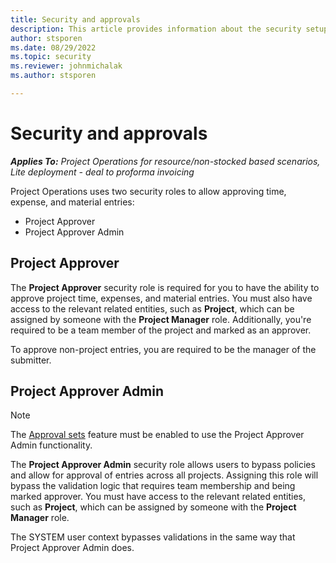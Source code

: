 ```yaml
---
title: Security and approvals
description: This article provides information about the security setup for working with approvals in Project Operations.
author: stsporen
ms.date: 08/29/2022
ms.topic: security
ms.reviewer: johnmichalak
ms.author: stsporen

---
```

# Security and approvals

_**Applies To:** Project Operations for resource/non-stocked based scenarios, Lite deployment - deal to proforma invoicing_

Project Operations uses two security roles to allow approving time, expense, and material entries:
-	Project Approver
-	Project Approver Admin

## Project Approver
The **Project Approver** security role is required for you to have the ability to approve project time, expenses, and material entries. You must also have access to the relevant related entities, such as **Project**, which can be assigned by someone with the **Project Manager** role. Additionally, you're required to be a team member of the project and marked as an approver.

To approve non-project entries, you are required to be the manager of the submitter.

## Project Approver Admin

> [!NOTE]
> The [Approval sets](approval-sets) feature must be enabled to use the Project Approver Admin functionality.

The **Project Approver Admin** security role allows users to bypass policies and allow for approval of entries across all projects. Assigning this role will bypass the validation logic that requires team membership and being marked approver. You must have access to the relevant related entities, such as **Project**, which can be assigned by someone with the **Project Manager** role.

The SYSTEM user context bypasses validations in the same way that Project Approver Admin does.

